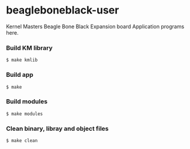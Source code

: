 # beagleboneblack-user
Kernel Masters Beagle Bone Black Expansion board Application programs here.

### Build KM library
`$ make kmlib`

### Build app
`$ make`

### Build modules
`$ make modules`

### Clean binary, libray and object files
`$ make clean`

